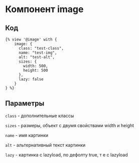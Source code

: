 # Компонент image

## Код

```twig
{% view '@image' with {
    image: {
      class: "test-class",
      name: "test-img",
      alt: "test-alt",
      sizes: {
        width: 500,
        height: 500
      },
      lazy: false
    }
} %}
```

## Параметры

`class` - дополнительные классы

`sizes` - размеры, объект с двумя свойствами width и height

`name` - имя картинки

`alt` - альтернативный текст картинки

`lazy` - картинка с lazyload, по дефолту true, т е с lazyload